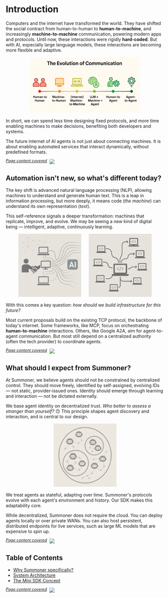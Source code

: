 # Introduction

Computers and the internet have transformed the world. They have shifted the social contract from human-to-human to **human-to-machine**, and increasingly **machine-to-machine** communication, powering modern apps and protocols. Until now, these interactions were rigidly **hard-coded**. But with AI, especially large language models, these interactions are becoming more flexible and adaptive.

<p align="center">
<img width="350px" src="../assets/img/timeline.png" />
</p>

In short, we can spend less time designing fixed protocols, and more time enabling machines to make decisions, benefiting both developers and systems.

The future internet of AI agents is not just about connecting machines. It is about enabling automated services that interact dynamically, without predefined formats.

<span style="position: relative; top: -6px; font-size: 0.9em;"><em><u>Page content covered</u></em></span>&nbsp; ![](https://progress-bar.xyz/25)

## Automation isn't new, so what's different today?

The key shift is advanced natural language processing (NLP), allowing machines to understand and generate human text. This is a leap in information processing, but more deeply, it means code (*the machine*) can understand its own representation (*text*).

This self-reference signals a deeper transformation: machines that replicate, improve, and evolve. We may be seeing a new kind of digital being — intelligent, adaptive, continuously learning.

<p align="center">
<img width="200px" src="../assets/img/human2machine.png" />
&nbsp;&nbsp;&nbsp;&nbsp;
<img width="200px" src="../assets/img/agent_replication.png" />
</p>

With this comes a key question: *how should we build infrastructure for this future?*

Most current proposals build on the existing TCP protocol, the backbone of today's internet. Some frameworks, like MCP, focus on orchestrating **human-to-machine** interactions. Others, like Google A2A, aim for agent-to-agent communication. But most still depend on a centralized authority (often the tech provider) to coordinate agents.



<span style="position: relative; top: -6px; font-size: 0.9em;"><em><u>Page content covered</u></em></span>&nbsp; ![](https://progress-bar.xyz/60)

## What should I expect from Summoner?

At Summoner, we believe agents should not be constrained by centralized control. They should move freely, identified by self-assigned, evolving IDs — not static, provider-issued ones. Identity should emerge through learning and interaction — not be dictated externally.

We base agent identity on decentralized trust. _Who better to assess a stranger than yourself?_ 🙃  This principle shapes agent discovery and interaction, and is central to our design.

<p align="center">
<img width="200px" src="../assets/img/operad_ai_agents.png" />
</p>

We treat agents as stateful, adapting over time. Summoner's protocols evolve with each agent's environment and history. Our SDK makes this adaptability core.

While decentralized, Summoner does not require the cloud. You can deploy agents locally or over private WANs. You can also host persistent, distributed endpoints for live services, such as large ML models that are expensive to spin up.

<span style="position: relative; top: -6px; font-size: 0.9em;"><em><u>Page content covered</u></em></span>&nbsp; ![](https://progress-bar.xyz/90)

## Table of Contents

* [Why Summoner specifically?](introduction/)
* [System Architecture](introduction/)
* [The Mini SDK Concept](introduction/)

<span style="position: relative; top: -6px; font-size: 0.9em;"><em><u>Page content covered</u></em></span>   ![](https://progress-bar.xyz/100)

